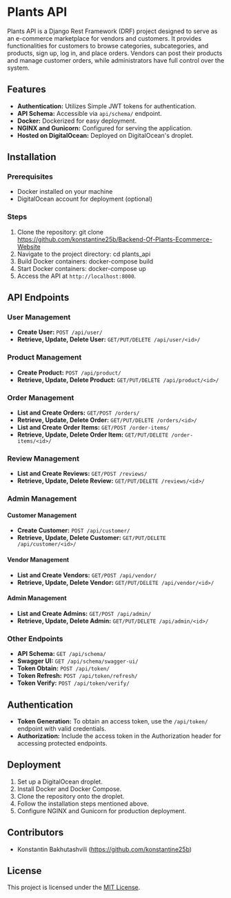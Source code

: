 # Plants API

Plants API is a Django Rest Framework (DRF) project designed to serve as an e-commerce marketplace for vendors and customers. It provides functionalities for customers to browse categories, subcategories, and products, sign up, log in, and place orders. Vendors can post their products and manage customer orders, while administrators have full control over the system.

## Features

- **Authentication:** Utilizes Simple JWT tokens for authentication.
- **API Schema:** Accessible via `api/schema/` endpoint.
- **Docker:** Dockerized for easy deployment.
- **NGINX and Gunicorn:** Configured for serving the application.
- **Hosted on DigitalOcean:** Deployed on DigitalOcean's droplet.

## Installation

### Prerequisites

- Docker installed on your machine
- DigitalOcean account for deployment (optional)

### Steps

1. Clone the repository:
git clone https://github.com/konstantine25b/Backend-Of-Plants-Ecommerce-Website
2. Navigate to the project directory:
cd plants_api
3. Build Docker containers:
docker-compose build
4. Start Docker containers:
docker-compose up
5. Access the API at `http://localhost:8000`.

## API Endpoints

### User Management

- **Create User:** `POST /api/user/`
- **Retrieve, Update, Delete User:** `GET/PUT/DELETE /api/user/<id>/`

### Product Management

- **Create Product:** `POST /api/product/`
- **Retrieve, Update, Delete Product:** `GET/PUT/DELETE /api/product/<id>/`

### Order Management

- **List and Create Orders:** `GET/POST /orders/`
- **Retrieve, Update, Delete Order:** `GET/PUT/DELETE /orders/<id>/`
- **List and Create Order Items:** `GET/POST /order-items/`
- **Retrieve, Update, Delete Order Item:** `GET/PUT/DELETE /order-items/<id>/`

### Review Management

- **List and Create Reviews:** `GET/POST /reviews/`
- **Retrieve, Update, Delete Review:** `GET/PUT/DELETE /reviews/<id>/`

### Admin Management

#### Customer Management

- **Create Customer:** `POST /api/customer/`
- **Retrieve, Update, Delete Customer:** `GET/PUT/DELETE /api/customer/<id>/`

#### Vendor Management

- **List and Create Vendors:** `GET/POST /api/vendor/`
- **Retrieve, Update, Delete Vendor:** `GET/PUT/DELETE /api/vendor/<id>/`

#### Admin Management

- **List and Create Admins:** `GET/POST /api/admin/`
- **Retrieve, Update, Delete Admin:** `GET/PUT/DELETE /api/admin/<id>/`

### Other Endpoints

- **API Schema:** `GET /api/schema/`
- **Swagger UI:** `GET /api/schema/swagger-ui/`
- **Token Obtain:** `POST /api/token/`
- **Token Refresh:** `POST /api/token/refresh/`
- **Token Verify:** `POST /api/token/verify/`


## Authentication

- **Token Generation:** To obtain an access token, use the `/api/token/` endpoint with valid credentials.
- **Authorization:** Include the access token in the Authorization header for accessing protected endpoints.


## Deployment

1. Set up a DigitalOcean droplet.
2. Install Docker and Docker Compose.
3. Clone the repository onto the droplet.
4. Follow the installation steps mentioned above.
5. Configure NGINX and Gunicorn for production deployment.

## Contributors

- Konstantin Bakhutashvili (https://github.com/konstantine25b)

## License

This project is licensed under the [MIT License](LICENSE).
